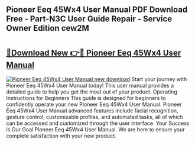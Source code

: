 ## Pioneer Eeq 45Wx4 User Manual PDF Download Free - Part-N3C User Guide Repair - Service Owner Edition cew2M

# <h2><a href="http://bc6691.oget.top/?id=Pioneer+Eeq+45Wx4+User+Manual">🔗Download New 👉🔴 Pioneer Eeq 45Wx4 User Manual</a></h2>

[![Pioneer Eeq 45Wx4 User Manual new download](https://i.imgur.com/5g1atiW.png)](http://bc6691.oget.top/?id=Pioneer+Eeq+45Wx4+User+Manual)
Start your journey with Pioneer Eeq 45Wx4 User Manual today! This user manual provides a detailed guide to help you get the most out of your product. Operating Instructions for Beginners This guide is designed for beginners to confidently operate your new Pioneer Eeq 45Wx4 User Manual. Pioneer Eeq 45Wx4 User Manual advanced features include facial recognition, gesture control, customizable profiles, and automated tasks, all of which can be accessed and customized through the user interface. Your Success is Our Goal Pioneer Eeq 45Wx4 User Manual. We are here to ensure your complete satisfaction with your new product.
